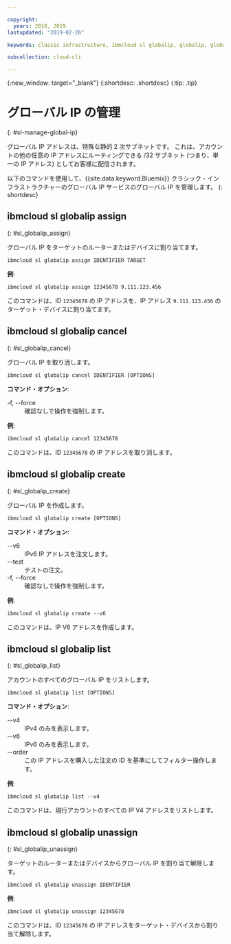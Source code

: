 ```yaml
---

copyright:
  years: 2018, 2019
lastupdated: "2019-02-26"

keywords: classic infrastructure, ibmcloud sl globalip, globalip, global ip addresses, assign global ip

subcollection: cloud-cli

---
```


{:new_window: target="_blank"}
{:shortdesc: .shortdesc}
{:tip: .tip}

# グローバル IP の管理
{: #sl-manage-global-ip}

グローバル IP アドレスは、特殊な静的 2 次サブネットです。 これは、アカウントの他の任意の IP アドレスにルーティングできる /32 サブネット (つまり、単一の IP アドレス) としてお客様に配信されます。

以下のコマンドを使用して、{{site.data.keyword.Bluemix}} クラシック・インフラストラクチャーのグローバル IP サービスのグローバル IP を管理します。
{: shortdesc}

## ibmcloud sl globalip assign
{: #sl_globalip_assign}

グローバル IP をターゲットのルーターまたはデバイスに割り当てます。
```
ibmcloud sl globalip assign IDENTIFIER TARGET
```

**例**:
```
ibmcloud sl globalip assign 12345678 9.111.123.456
```

このコマンドは、ID `12345678` の IP アドレスを、IP アドレス `9.111.123.456` のターゲット・デバイスに割り当てます。

## ibmcloud sl globalip cancel
{: #sl_globalip_cancel}

グローバル IP を取り消します。
```
ibmcloud sl globalip cancel IDENTIFIER [OPTIONS]
```

<strong>コマンド・オプション</strong>:
<dl>
<dt>-f, --force</dt>
<dd>確認なしで操作を強制します。</dd>
</dl>

**例**:
```
ibmcloud sl globalip cancel 12345678
```

このコマンドは、ID `12345678` の IP アドレスを取り消します。

 ## ibmcloud sl globalip create
{: #sl_globalip_create}

グローバル IP を作成します。
```
ibmcloud sl globalip create [OPTIONS]
```

<strong>コマンド・オプション</strong>:
<dl>
<dt>--v6</dt>
<dd>IPv6 IP アドレスを注文します。</dd>
<dt>--test</dt>
<dd>テストの注文。</dd>
<dt>-f, --force</dt>
<dd>確認なしで操作を強制します。</dd>
</dl>

**例**:
```
ibmcloud sl globalip create --v6
```

このコマンドは、IP V6 アドレスを作成します。

## ibmcloud sl globalip list
{: #sl_globalip_list}

アカウントのすべてのグローバル IP をリストします。
```
ibmcloud sl globalip list [OPTIONS]
```

<strong>コマンド・オプション</strong>:
<dl>
<dt>--v4</dt>
<dd>IPv4 のみを表示します。</dd>
<dt>--v6</dt>
<dd>IPv6 のみを表示します。</dd>
<dt>--order</dt>
<dd>この IP アドレスを購入した注文の ID を基準にしてフィルター操作します。</dd>
</dl>

**例**:
```
ibmcloud sl globalip list --v4
```

このコマンドは、現行アカウントのすべての IP V4 アドレスをリストします。

## ibmcloud sl globalip unassign
{: #sl_globalip_unassign}

ターゲットのルーターまたはデバイスからグローバル IP を割り当て解除します。
```
ibmcloud sl globalip unassign IDENTIFIER
```


**例**:
```
ibmcloud sl globalip unassign 12345678
```

このコマンドは、ID `12345678` の IP アドレスをターゲット・デバイスから割り当て解除します。
